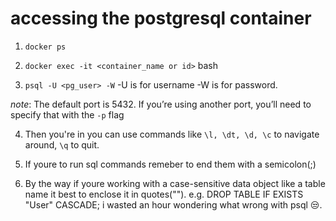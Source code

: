 # accessing the postgresql container

1. `docker ps`

2. `docker exec -it <container_name or id>` bash

3. `psql -U <pg_user> -W` -U is for username -W is for password.

_note_: The default port is 5432. If you’re using another port, you’ll need to specify that with the `-p` flag

4. Then you're in you can use commands like `\l, \dt, \d, \c` to navigate around, `\q` to quit.

5. If youre to run sql commands remeber to end them with a semicolon(;)

6. By the way if youre working with a case-sensitive data object like a table name it best to enclose it in quotes(""). e.g. DROP TABLE IF EXISTS "User" CASCADE; i wasted an hour wondering what wrong with psql 😒.
